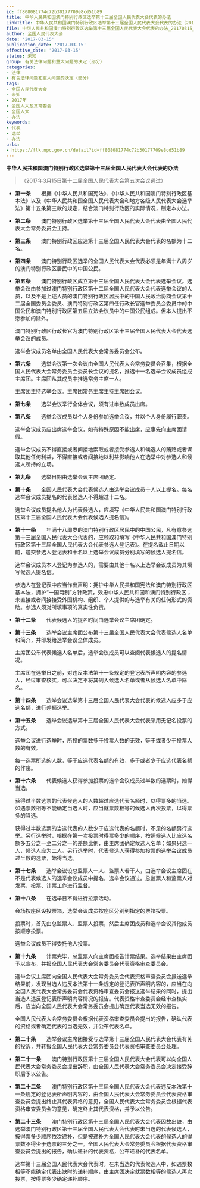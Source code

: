 ```yaml
---
id: ff808081774c72b30177709e8cd51b89
title: 中华人民共和国澳门特别行政区选举第十三届全国人民代表大会代表的办法
LinkTitle: 中华人民共和国澳门特别行政区选举第十三届全国人民代表大会代表的办法（2017）
file: 中华人民共和国澳门特别行政区选举第十三届全国人民代表大会代表的办法_20170315_ff808081774c72b30177709e8cd51b89.docx
author: 全国人民代表大会
date: '2017-03-15'
publication_date: '2017-03-15'
effective_date: '2017-03-15'
status: 未知
group: 有关法律问题和重大问题的决定（部分）
categories:
- 法律
- 有关法律问题和重大问题的决定（部分）
tags:
- 全国人民代表大会
- 未知
- 2017年
- 全国人大及其常委会
- 全国人大
- 办法
keywords:
- 代表
- 选举
- 办法
urls:
- https://flk.npc.gov.cn/detail?id=ff808081774c72b30177709e8cd51b89
---
```


**中华人民共和国澳门特别行政区选举第十三届全国人民代表大会代表的办法**

> （2017年3月15日第十二届全国人民代表大会第五次会议通过）

- **第一条**　　根据《中华人民共和国宪法》、《中华人民共和国澳门特别行政区基本法》以及《中华人民共和国全国人民代表大会和地方各级人民代表大会选举法》第十五条第三款的规定，结合澳门特别行政区的实际情况，制定本办法。

- **第二条**　　澳门特别行政区选举第十三届全国人民代表大会代表由全国人民代表大会常务委员会主持。

- **第三条**　　澳门特别行政区应选第十三届全国人民代表大会代表的名额为十二名。

- **第四条**　　澳门特别行政区选举的全国人民代表大会代表必须是年满十八周岁的澳门特别行政区居民中的中国公民。

- **第五条**　　澳门特别行政区成立第十三届全国人民代表大会代表选举会议。选举会议由参加过澳门特别行政区第十二届全国人民代表大会代表选举会议的人员，以及不是上述人员的澳门特别行政区居民中的中国人民政治协商会议第十二届全国委员会委员、澳门特别行政区第四任行政长官选举委员会委员中的中国公民和澳门特别行政区第五届立法会议员中的中国公民组成。但本人提出不愿参加的除外。

  澳门特别行政区行政长官为澳门特别行政区第十三届全国人民代表大会代表选举会议的成员。

  选举会议成员名单由全国人民代表大会常务委员会公布。

- **第六条**　　选举会议第一次会议由全国人民代表大会常务委员会召集，根据全国人民代表大会常务委员会委员长会议的提名，推选十一名选举会议成员组成主席团。主席团从其成员中推选常务主席一人。

  主席团主持选举会议。主席团常务主席主持主席团会议。

- **第七条**　　选举会议举行全体会议，须有过半数成员出席。

- **第八条**　　选举会议成员以个人身份参加选举会议，并以个人身份履行职责。

  选举会议成员应出席选举会议，如有特殊原因不能出席，应事先向主席团请假。

  选举会议成员不得直接或者间接地索取或者接受参选人和候选人的贿赂或者谋取其他任何利益，不得直接或者间接地以利益影响他人在选举中对参选人和候选人所持的立场。

- **第九条**　　选举日期由选举会议主席团确定。

- **第十条**　　全国人民代表大会代表候选人由选举会议成员十人以上提名。每名选举会议成员提名的代表候选人不得超过十二名。

  选举会议成员提名他人为代表候选人，应填写《中华人民共和国澳门特别行政区第十三届全国人民代表大会代表候选人提名信》。

- **第十一条**　　年满十八周岁的澳门特别行政区居民中的中国公民，凡有意参选第十三届全国人民代表大会代表的，应领取和填写《中华人民共和国澳门特别行政区第十三届全国人民代表大会代表参选人登记表》。在提名截止日期以前，送交参选人登记表和十名以上选举会议成员分别填写的候选人提名信。

  选举会议成员本人登记为参选人的，需要由其他十名以上选举会议成员为其填写候选人提名信。

  参选人在登记表中应当作出声明：拥护中华人民共和国宪法和澳门特别行政区基本法，拥护“一国两制”方针政策，效忠中华人民共和国和澳门特别行政区；未直接或者间接接受外国机构、组织、个人提供的与选举有关的任何形式的资助。参选人须对所填事项的真实性负责。

- **第十二条**　　代表候选人的提名时间由选举会议主席团确定。

- **第十三条**　　选举会议主席团公布第十三届全国人民代表大会代表候选人名单和简介，并印发给选举会议全体成员。

  主席团公布代表候选人名单后，选举会议成员可以查阅代表候选人的提名情况。

  主席团在选举日之前，对违反本法第十一条规定的登记表所声明内容的参选人，经过审查核实，可以决定不将其列入候选人名单或者从候选人名单中除名。

- **第十四条**　　选举会议选举第十三届全国人民代表大会代表的候选人应多于应选名额，进行差额选举。

- **第十五条**　　选举会议选举第十三届全国人民代表大会代表采用无记名投票的方式。

  选举会议进行选举时，所投的票数多于投票人数的无效，等于或者少于投票人数的有效。

  每一选票所选的人数，等于应选代表名额的有效，多于或者少于应选代表名额的作废。

- **第十六条**　　代表候选人获得参加投票的选举会议成员过半数的选票时，始得当选。

  获得过半数选票的代表候选人的人数超过应选代表名额时，以得票多的当选。如遇票数相等不能确定当选人时，应当就票数相等的候选人再次投票，以得票多的当选。

  获得过半数选票的当选代表的人数少于应选代表的名额时，不足的名额另行选举。另行选举时，根据在第一次投票时得票多少的顺序，按照候选人比应选名额多五分之一至二分之一的差额比例，由主席团确定候选人名单；如果只选一人，候选人应为二人。另行选举时，代表候选人获得参加投票的选举会议成员过半数的选票，始得当选。

- **第十七条**　　选举会议设总监票人一人、监票人若干人，由选举会议主席团在不是代表候选人的选举会议成员中提名，选举会议通过。总监票人和监票人对发票、投票、计票工作进行监督。

- **第十八条**　　在选举日不得进行拉票活动。

  会场按座区设投票箱，选举会议成员按座区分别到指定的票箱投票。

  投票时，首先由总监票人、监票人投票，然后主席团成员和选举会议其他成员按顺序投票。

  选举会议成员不得委托他人投票。

- **第十九条**　　计票完毕，总监票人向主席团报告计票结果。选举结果由主席团予以宣布，并报全国人民代表大会常务委员会代表资格审查委员会。

  选举会议主席团向全国人民代表大会常务委员会代表资格审查委员会报送选举结果前，发现当选人违反本法第十一条规定的登记表所声明内容的，应当在向全国人民代表大会常务委员会代表资格审查委员会报送选举结果的同时，提出当选人违反登记表所声明内容情况的报告。代表资格审查委员会经审查核实后，应当向全国人民代表大会常务委员会提出确定代表当选无效的报告。

  全国人民代表大会常务委员会根据代表资格审查委员会提出的报告，确认代表的资格或者确定代表的当选无效，并公布代表名单。

- **第二十条**　　选举会议主席团接受与选举第十三届全国人民代表大会代表有关的投诉，并转报全国人民代表大会常务委员会代表资格审查委员会处理。

- **第二十一条**　　澳门特别行政区第十三届全国人民代表大会代表可以向全国人民代表大会常务委员会提出辞职，由全国人民代表大会常务委员会决定接受辞职后予以公告。

- **第二十二条**　　澳门特别行政区第十三届全国人民代表大会代表违反本法第十一条规定的登记表所声明内容的，由全国人民代表大会常务委员会代表资格审查委员会提出终止其代表资格的意见，全国人民代表大会常务委员会根据代表资格审查委员会的意见，确定终止其代表资格，并予以公告。

- **第二十三条**　　澳门特别行政区第十三届全国人民代表大会代表因故出缺，由选举澳门特别行政区第十三届全国人民代表大会代表时未当选的代表候选人，按得票多少顺序依次递补，但是被递补为全国人民代表大会代表的候选人的得票数不得少于选票的三分之一。全国人民代表大会常务委员会根据代表资格审查委员会提出的报告，确认递补的代表资格，公布递补的代表名单。

  选举第十三届全国人民代表大会代表时，在未当选的代表候选人中，如遇票数相等不能确定代表出缺时的递补顺序，由主席团决定就票数相等的候选人再次投票，按得票多少确定递补顺序。
